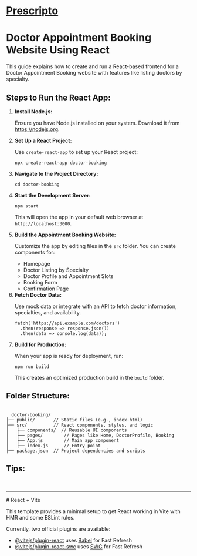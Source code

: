 <h1><a href="https://prescripto-lime.vercel.app/">Prescripto</a></h1>
<h1>Doctor Appointment Booking Website Using React</h1>
<p>This guide explains how to create and run a React-based frontend for a Doctor Appointment Booking website with features like listing doctors by specialty.</p>
<h2>Steps to Run the React App:</h2>
<ol>
  <li>
    <b>Install Node.js:</b>
    <p>Ensure you have Node.js installed on your system. Download it from <a href="https://nodejs.org" target="_blank">https://nodejs.org</a>.</p>
  </li>
  <li>
    <b>Set Up a React Project:</b>
    <p>Use <code>create-react-app</code> to set up your React project:</p>
    <pre><code>npx create-react-app doctor-booking</code></pre>
  </li>
  <li>
    <b>Navigate to the Project Directory:</b>
    <pre><code>cd doctor-booking</code></pre>
  </li>
  <li>
    <b>Start the Development Server:</b>
    <pre><code>npm start</code></pre>
    <p>This will open the app in your default web browser at <code>http://localhost:3000</code>.</p>
  </li>
  <li>
    <b>Build the Appointment Booking Website:</b>
    <p>Customize the app by editing files in the <code>src</code> folder. You can create components for:</p>
    <ul>
      <li>Homepage</li>
      <li>Doctor Listing by Specialty</li>
      <li>Doctor Profile and Appointment Slots</li>
      <li>Booking Form</li>
      <li>Confirmation Page</li>
    </ul>
  </li>
  <li>
    <b>Fetch Doctor Data:</b>
    <p>Use mock data or integrate with an API to fetch doctor information, specialties, and availability.</p>
    <pre><code>fetch('https://api.example.com/doctors')
  .then(response => response.json())
  .then(data => console.log(data));</code></pre>
  </li>
  <li>
    <b>Build for Production:</b>
    <p>When your app is ready for deployment, run:</p>
    <pre><code>npm run build</code></pre>
    <p>This creates an optimized production build in the <code>build</code> folder.</p>
  </li>
</ol>
<h2>Folder Structure:</h2>
<pre><code>
  doctor-booking/
├── public/       // Static files (e.g., index.html)
├── src/          // React components, styles, and logic
│   ├── components/  // Reusable UI components
│   ├── pages/        // Pages like Home, DoctorProfile, Booking
│   ├── App.js        // Main app component
│   ├── index.js      // Entry point
├── package.json  // Project dependencies and scripts
</code></pre>
<h2>Tips:</h2>
<br /> <hr/>
# React + Vite

This template provides a minimal setup to get React working in Vite with HMR and some ESLint rules.

Currently, two official plugins are available:

- [@vitejs/plugin-react](https://github.com/vitejs/vite-plugin-react/blob/main/packages/plugin-react/README.md) uses [Babel](https://babeljs.io/) for Fast Refresh
- [@vitejs/plugin-react-swc](https://github.com/vitejs/vite-plugin-react-swc) uses [SWC](https://swc.rs/) for Fast Refresh
